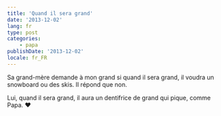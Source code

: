 ```yaml
---
title: 'Quand il sera grand'
date: '2013-12-02'
lang: fr
type: post
categories:
    - papa
publishDate: '2013-12-02'
locale: fr_FR
---
```


Sa grand-mère demande à mon grand si quand il sera grand, il voudra un snowboard ou des skis. Il répond que non.

Lui, quand il sera grand, il aura un dentifrice de grand qui pique, comme Papa. ♥

